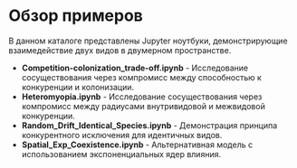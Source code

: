 # Обзор примеров

В данном каталоге представлены Jupyter ноутбуки, демонстрирующие взаимедействие двух видов в двумерном пространстве.

* **Competition-colonization_trade-off.ipynb** - Исследование сосуществования через компромисс между способностью к конкуренции и колонизации.
* **Heteromyopia.ipynb** - Исследование сосуществования через компромисс между радиусами внутривидовой и межвидовой конкуренции.
* **Random_Drift_Identical_Species.ipynb** - Демонстрация принципа конкурентного исключения для идентичных видов.
* **Spatial_Exp_Coexistence.ipynb** - Альтернативная модель с использованием экспоненциальных ядер влияния.
